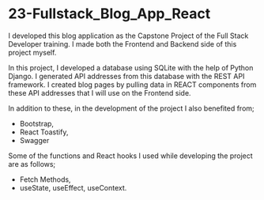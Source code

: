 # 23-Fullstack_Blog_App_React

I developed this blog application as the Capstone Project of the Full Stack Developer training. I made both the Frontend and Backend side of this project myself.

In this project, I developed a database using SQLite with the help of Python Django. I generated API addresses from this database with the REST API framework. I created blog pages by pulling data in REACT components from these API addresses that I will use on the Frontend side.

In addition to these, in the development of the project I also benefited from;
- Bootstrap,
- React Toastify,
- Swagger

Some of the functions and React hooks I used while developing the project are as follows;
- Fetch Methods,
- useState, useEffect, useContext.

